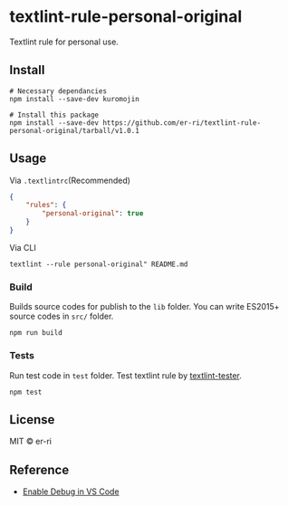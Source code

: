 # textlint-rule-personal-original

Textlint rule for personal use.

## Install
```
# Necessary dependancies
npm install --save-dev kuromojin

# Install this package
npm install --save-dev https://github.com/er-ri/textlint-rule-personal-original/tarball/v1.0.1
```

## Usage

Via `.textlintrc`(Recommended)

```json
{
    "rules": {
        "personal-original": true
    }
}
```

Via CLI

```
textlint --rule personal-original" README.md
```

### Build

Builds source codes for publish to the `lib` folder.
You can write ES2015+ source codes in `src/` folder.

    npm run build

### Tests

Run test code in `test` folder.
Test textlint rule by [textlint-tester](https://github.com/textlint/textlint-tester).

    npm test

## License

MIT © er-ri

## Reference
* [Enable Debug in VS Code](https://someiyoshino.info/entry/2022/07/30/185845)
